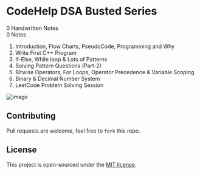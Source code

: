 # CodeHelp DSA Busted Series

0 Handwritten Notes <br>
0 Notes

1. Introduction, Flow Charts, PseudoCode, Programming and Why
2. Write First C++ Program
3. If-Else, While loop & Lots of Patterns
4. Solving Pattern Questions (Part-2)
5. Bitwise Operators, For Loops, Operator Precedence & Variable Scoping
6. Binary & Decimal Number System
7. LeetCode Problem Solving Session

![image](https://user-images.githubusercontent.com/87055332/163028262-65cdb97e-1736-4b19-bd84-2f3d2861b92f.png)


## Contributing
Pull requests are welcome, feel free to ```fork``` this repo.

## License
This project is open-sourced under the [MIT license]().
